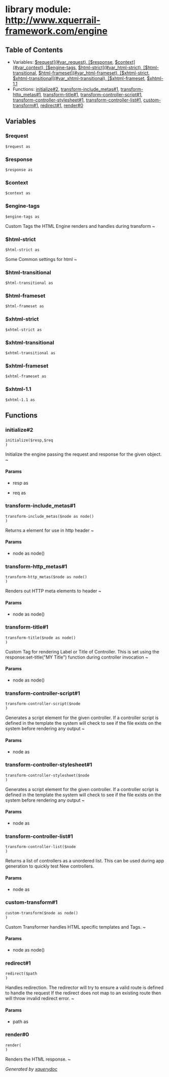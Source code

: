 # library module: http://www.xquerrail-framework.com/engine


## Table of Contents

* Variables: [$request](#var_request), [$response](#var_response), [$context](#var_context), [$engine-tags](#var_engine-tags), [$html-strict](#var_html-strict), [$html-transitional](#var_html-transitional), [$html-frameset](#var_html-frameset), [$xhtml-strict](#var_xhtml-strict), [$xhtml-transitional](#var_xhtml-transitional), [$xhtml-frameset](#var_xhtml-frameset), [$xhtml-1.1](#var_xhtml-1.1)
* Functions: [initialize\#2](#func_initialize_2), [transform-include_metas\#1](#func_transform-include_metas_1), [transform-http_metas\#1](#func_transform-http_metas_1), [transform-title\#1](#func_transform-title_1), [transform-controller-script\#1](#func_transform-controller-script_1), [transform-controller-stylesheet\#1](#func_transform-controller-stylesheet_1), [transform-controller-list\#1](#func_transform-controller-list_1), [custom-transform\#1](#func_custom-transform_1), [redirect\#1](#func_redirect_1), [render\#0](#func_render_0)


## Variables

### <a name="var_request"/> $request
```xquery
$request as 
```

### <a name="var_response"/> $response
```xquery
$response as 
```

### <a name="var_context"/> $context
```xquery
$context as 
```

### <a name="var_engine-tags"/> $engine-tags
```xquery
$engine-tags as 
```
  Custom Tags the HTML Engine renders and handles during transform ~


### <a name="var_html-strict"/> $html-strict
```xquery
$html-strict as 
```
  Some Common settings for html  ~


### <a name="var_html-transitional"/> $html-transitional
```xquery
$html-transitional as 
```

### <a name="var_html-frameset"/> $html-frameset
```xquery
$html-frameset as 
```

### <a name="var_xhtml-strict"/> $xhtml-strict
```xquery
$xhtml-strict as 
```

### <a name="var_xhtml-transitional"/> $xhtml-transitional
```xquery
$xhtml-transitional as 
```

### <a name="var_xhtml-frameset"/> $xhtml-frameset
```xquery
$xhtml-frameset as 
```

### <a name="var_xhtml-1.1"/> $xhtml-1.1
```xquery
$xhtml-1.1 as 
```



## Functions

### <a name="func_initialize_2"/> initialize\#2
```xquery
initialize($resp,$req
)
```
  Initialize the engine passing the request and response for the given object. ~


#### Params

* resp as 

* req as 


### <a name="func_transform-include_metas_1"/> transform-include_metas\#1
```xquery
transform-include_metas($node as node()
)
```
  Returns a  element for use in http header ~


#### Params

* node as  node()


### <a name="func_transform-http_metas_1"/> transform-http_metas\#1
```xquery
transform-http_metas($node as node()
)
```
   Renders out HTTP meta elements to header ~


#### Params

* node as  node()


### <a name="func_transform-title_1"/> transform-title\#1
```xquery
transform-title($node as node()
)
```
  Custom Tag for rendering Label or Title of Controller.  This is set using the  response:set-title("MY Title") function during controller invocation ~


#### Params

* node as  node()


### <a name="func_transform-controller-script_1"/> transform-controller-script\#1
```xquery
transform-controller-script($node
)
```
  Generates a script element for the given controller.  If a controller   script is defined in the template the system will check to see if the  file exists on the system before rendering any output ~


#### Params

* node as 


### <a name="func_transform-controller-stylesheet_1"/> transform-controller-stylesheet\#1
```xquery
transform-controller-stylesheet($node
)
```
  Generates a script element for the given controller.  If a controller   script is defined in the template the system will check to see if the  file exists on the system before rendering any output ~


#### Params

* node as 


### <a name="func_transform-controller-list_1"/> transform-controller-list\#1
```xquery
transform-controller-list($node
)
```
   Returns a list of controllers as a unordered list.   This can be used during app generation to quickly test   New controllers.  


#### Params

* node as 


### <a name="func_custom-transform_1"/> custom-transform\#1
```xquery
custom-transform($node as node()
)
```
  Custom Transformer handles HTML specific templates and  Tags. ~


#### Params

* node as  node()


### <a name="func_redirect_1"/> redirect\#1
```xquery
redirect($path
)
```
  Handles redirection.  The redirector will try to ensure a valid route is defined to handle the request  If the redirect does not map to an existing route then   will throw invalid redirect error. ~


#### Params

* path as 


### <a name="func_render_0"/> render\#0
```xquery
render(
)
```
  Renders the HTML response. ~






*Generated by [xquerydoc](https://github.com/xquery/xquerydoc)*

